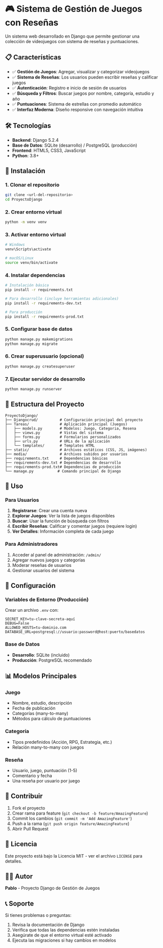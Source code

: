 # 🎮 Sistema de Gestión de Juegos con Reseñas

Un sistema web desarrollado en Django que permite gestionar una colección de videojuegos con sistema de reseñas y puntuaciones.

## 📋 Características

- ✅ **Gestión de Juegos**: Agregar, visualizar y categorizar videojuegos
- ✅ **Sistema de Reseñas**: Los usuarios pueden escribir reseñas y calificar juegos
- ✅ **Autenticación**: Registro e inicio de sesión de usuarios
- ✅ **Búsqueda y Filtros**: Buscar juegos por nombre, categoría, estudio y año
- ✅ **Puntuaciones**: Sistema de estrellas con promedio automático
- ✅ **Interfaz Moderna**: Diseño responsive con navegación intuitiva

## 🛠️ Tecnologías

- **Backend**: Django 5.2.4
- **Base de Datos**: SQLite (desarrollo) / PostgreSQL (producción)
- **Frontend**: HTML5, CSS3, JavaScript
- **Python**: 3.8+

## 🚀 Instalación

### 1. Clonar el repositorio
```bash
git clone <url-del-repositorio>
cd ProyectoDjango
```

### 2. Crear entorno virtual
```bash
python -m venv venv
```

### 3. Activar entorno virtual
```bash
# Windows
venv\Scripts\activate

# macOS/Linux
source venv/bin/activate
```

### 4. Instalar dependencias
```bash
# Instalación básica
pip install -r requirements.txt

# Para desarrollo (incluye herramientas adicionales)
pip install -r requirements-dev.txt

# Para producción
pip install -r requirements-prod.txt
```

### 5. Configurar base de datos
```bash
python manage.py makemigrations
python manage.py migrate
```

### 6. Crear superusuario (opcional)
```bash
python manage.py createsuperuser
```

### 7. Ejecutar servidor de desarrollo
```bash
python manage.py runserver
```

## 📁 Estructura del Proyecto

```
ProyectoDjango/
├── Djangocrud/          # Configuración principal del proyecto
├── Tareas/              # Aplicación principal (Juegos)
│   ├── models.py        # Modelos: Juego, Categoria, Resena
│   ├── views.py         # Vistas del sistema
│   ├── forms.py         # Formularios personalizados
│   ├── urls.py          # URLs de la aplicación
│   └── templates/       # Templates HTML
├── static/              # Archivos estáticos (CSS, JS, imágenes)
├── media/               # Archivos subidos por usuarios
├── requirements.txt     # Dependencias básicas
├── requirements-dev.txt # Dependencias de desarrollo
├── requirements-prod.txt# Dependencias de producción
└── manage.py           # Comando principal de Django
```

## 🎯 Uso

### Para Usuarios
1. **Registrarse**: Crear una cuenta nueva
2. **Explorar Juegos**: Ver la lista de juegos disponibles
3. **Buscar**: Usar la función de búsqueda con filtros
4. **Escribir Reseñas**: Calificar y comentar juegos (requiere login)
5. **Ver Detalles**: Información completa de cada juego

### Para Administradores
1. Acceder al panel de administración: `/admin/`
2. Agregar nuevos juegos y categorías
3. Moderar reseñas de usuarios
4. Gestionar usuarios del sistema

## 🔧 Configuración

### Variables de Entorno (Producción)
Crear un archivo `.env` con:
```
SECRET_KEY=tu-clave-secreta-aquí
DEBUG=False
ALLOWED_HOSTS=tu-dominio.com
DATABASE_URL=postgresql://usuario:password@host:puerto/basedatos
```

### Base de Datos
- **Desarrollo**: SQLite (incluido)
- **Producción**: PostgreSQL recomendado

## 📊 Modelos Principales

### Juego
- Nombre, estudio, descripción
- Fecha de publicación
- Categorías (many-to-many)
- Métodos para cálculo de puntuaciones

### Categoría
- Tipos predefinidos (Acción, RPG, Estrategia, etc.)
- Relación many-to-many con juegos

### Reseña
- Usuario, juego, puntuación (1-5)
- Comentario y fecha
- Una reseña por usuario por juego

## 🤝 Contribuir

1. Fork el proyecto
2. Crear rama para feature (`git checkout -b feature/AmazingFeature`)
3. Commit los cambios (`git commit -m 'Add AmazingFeature'`)
4. Push a la rama (`git push origin feature/AmazingFeature`)
5. Abrir Pull Request

## 📝 Licencia

Este proyecto está bajo la Licencia MIT - ver el archivo `LICENSE` para detalles.

## 👨‍💻 Autor

**Pablo** - Proyecto Django de Gestión de Juegos

## 📞 Soporte

Si tienes problemas o preguntas:
1. Revisa la documentación de Django
2. Verifica que todas las dependencias estén instaladas
3. Asegúrate de que el entorno virtual esté activado
4. Ejecuta las migraciones si hay cambios en modelos
